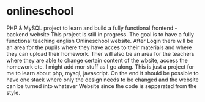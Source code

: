 # onlineschool
PHP &amp; MySQL project to learn and build a fully functional frontend - backend website
This project is still in progress. The goal is to have a fully functional teaching english Onlineschool website.
After Login there will be an area for the pupils where they have acces to their materials and where they can upload their homework.
Ther will also be  an area for the teachers where they are able to change certain content of the wbsite, access the homework etc.
I might add mor stuff as I go along.
This is just a project for me to learn about php, mysql, javascript.
On the end it should be possible to have one stack where only the design needs to be changed and the website can be turned into whatever Website since the code is sepparated from the style.
